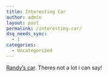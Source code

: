 ```yaml
---
title: Interesting Car
author: admin
layout: post
permalink: /interesting-car/
dsq_needs_sync:
  - 1
categories:
  - Uncategorized
---
```

[Randy&#8217;s car][1]. Theres not a lot i can say!

 [1]: http://scriptingnews.userland.com/stories/storyReader$1963 "Randy's car"